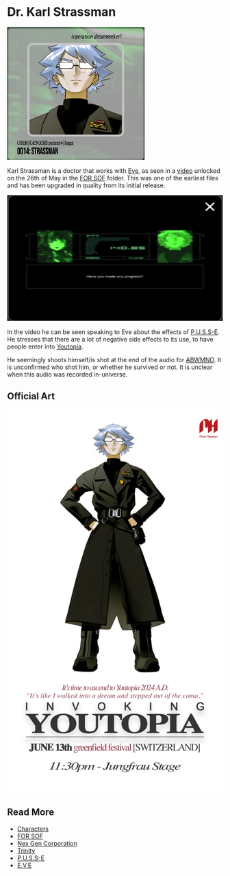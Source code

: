 # Dr. Karl Strassman

![strassman.png](../../Resources/characters/strassman/strassman.png)

Karl Strassman is a doctor that works with [Eve](eve), as seen in a 
[video](../files/strassmancodec) unlocked on the 26th of May in the 
[FOR SOF](../files/for-sof) folder. This was one of the earliest files and 
has been upgraded in quality from its initial release.

![Strassman in a conversation with Eve](../../Resources/characters/strassman/strassman_video.png)

In the video he can be seen speaking to Eve about the effects of [P.U.S.S-E](../lore/pusse). 
He stresses that there are a lot of negative side effects to its use, to have people 
enter into [Youtopia](../lore/youtopia).

He seemingly shoots himself/is shot at the end of the audio for [ABWMNO](../music/song-abwmno). 
It is unconfirmed who shot him, or whether he survived or not. It is unclear 
when this audio was recorded in-universe.

## Official Art

![Promotional poster for Strassman](../../Resources/characters/strassman/poster.jpg)

## Read More

- [Characters](characters)
- [FOR SOF](../files/for-sof)
- [Nex Gen Corporation](../lore/nex-gen-corporation)
- [Trinity](characters#trinity)
- [P.U.S.S-E](../lore/pusse)
- [E.V.E](eve)